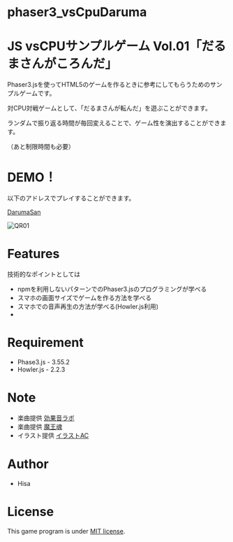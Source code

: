 # phaser3_vsCpuDaruma

# JS vsCPUサンプルゲーム Vol.01「だるまさんがころんだ」
 
Phaser3.jsを使ってHTML5のゲームを作るときに参考にしてもらうためのサンプルゲームです。

対CPU対戦ゲームとして、「だるまさんが転んだ」を遊ぶことができます。

ランダムで振り返る時間が毎回変えることで、ゲーム性を演出することができます。

（あと制限時間も必要）

# DEMO！
 
以下のアドレスでプレイすることができます。

[DarumaSan](https://tinycore-hisanori.github.io/phaser3_vsCpuDaruma/)

 ![QR01](https://user-images.githubusercontent.com/30931098/138745883-929f37da-bf0a-439e-823b-c4a821118bd5.png)

# Features
 
技術的なポイントとしては

* npmを利用しないパターンでのPhaser3.jsのプログラミングが学べる
* スマホの画面サイズでゲームを作る方法を学べる
* スマホでの音声再生の方法が学べる(Howler.js利用)
* 

# Requirement
 
* Phase3.js      - 3.55.2
* Howler.js      - 2.2.3
 
# Note

 * 楽曲提供 [効果音ラボ](https://soundeffect-lab.info/sound/anime/)
 * 楽曲提供 [魔王魂](https://maou.audio/)
 * イラスト提供 [イラストAC](https://www.ac-illust.com/)

 
# Author
 
* Hisa
 
# License
 
This game program is under [MIT license](https://en.wikipedia.org/wiki/MIT_License).
